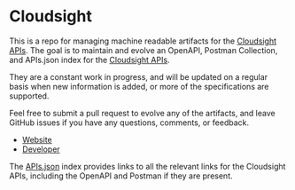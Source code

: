 # CloudsightThis is a repo for managing machine readable artifacts for the [Cloudsight APIs](https://cloudsight.ai/). The goal is to maintain and evolve an OpenAPI, Postman Collection, and APIs.json index for the [Cloudsight APIs](https://cloudsight.ai/).They are a constant work in progress, and will be updated on a regular basis when new information is added, or more of the specifications are supported.Feel free to submit a pull request to evolve any of the artifacts, and leave GitHub issues if you have any questions, comments, or feedback.- [Website](https://cloudsight.ai/)- [Developer](https://cloudsight.ai/)The [APIs.json](https://github.com/api-evangelist/cloudsight/blob/master/apis.json) index provides links to all the relevant links for the Cloudsight APIs, including the OpenAPI and Postman if they are present.
